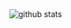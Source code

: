 <picture decoding="async" loading="lazy">
  <source media="(prefers-color-scheme: light)" srcset="https://pixel-profile-omega.vercel.app/api/github-stats?username=245938767&screen_effect=true&color=white&background=green&dithering=true&a=1">
  <source media="(prefers-color-scheme: dark)" srcset="https://pixel-profile-omega.vercel.app/api/github-stats?username=245938767&screen_effect=true&color=black&background=green">
  <img alt="github stats" src="https://pixel-profile-omega.vercel.app/api/github-stats?username=245938767&screen_effect=true&color=white&background=green&dithering=true">
</picture>
<!--
**245938767/245938767** is a ✨ _special_ ✨ repository because its `README.md` (this file) appears on your GitHub profile.

Here are some ideas to get you started:

- 🔭 I’m currently working on ...
- 🌱 I’m currently learning ...
- 👯 I’m looking to collaborate on ...
- 🤔 I’m looking for help with ...
- 💬 Ask me about ...
- 📫 How to reach me: ...
- 😄 Pronouns: ...
- ⚡ Fun fact: ...
-->

